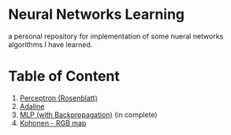 # Neural Networks Learning
a personal repository for implementation of some nueral networks algorithms I have learned.    

# Table of Content
1. [Perceptron (Rosenblatt)](./source/perceptron)
2. [Adaline](./source/adaline)
3. [MLP (with Backpropagation)](./source/mlp) (in complete)
4. [Kohonen - RGB map](./source/kohonen)

